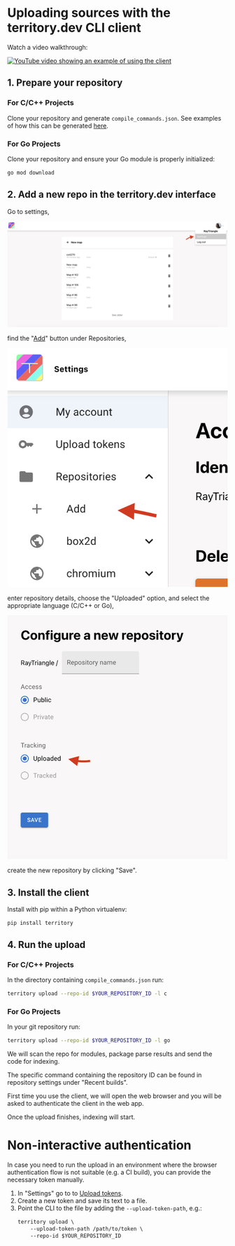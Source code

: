 Uploading sources with the territory.dev CLI client
===================================================

Watch a video walkthrough:

[![YouTube video showing an example of using the client](https://img.youtube.com/vi/2gYkxGcLPoM/1.jpg)](https://www.youtube.com/watch?v=2gYkxGcLPoM)

## 1. Prepare your repository

### For C/C++ Projects
Clone your repository and generate `compile_commands.json`. See examples of how this can be generated
[here](https://github.com/territory-dev/builds?tab=readme-ov-file#how-do-i-generate-compile_commandsjson).

### For Go Projects
Clone your repository and ensure your Go module is properly initialized:

```bash
go mod download
```

## 2. Add a new repo in the territory.dev interface

Go to settings,

![](./doc/Screenshot%202024-08-22%20at%2008.54.51.png)

find the "[Add](https://app.territory.dev/repos/new)" button under
Repositories,

![](./doc/Screenshot%202024-08-22%20at%2008.56.12.png)

enter repository details, choose the "Uploaded" option, and select the appropriate language (C/C++ or Go),

![](./doc/Screenshot%202024-08-22%20at%2008.57.26.png)

create the new repository by clicking "Save".

## 3. Install the client

Install with pip within a Python virtualenv:

```
pip install territory
```

## 4. Run the upload

### For C/C++ Projects
In the directory containing `compile_commands.json` run:

```bash
territory upload --repo-id $YOUR_REPOSITORY_ID -l c
```

### For Go Projects
In your git repository run:

```bash
territory upload --repo-id $YOUR_REPOSITORY_ID -l go
```
We will scan the repo for modules, package parse results and send the code
for indexing.

The specific command containing the repository ID can be found in repository
settings under "Recent builds".

First time you use the client, we will open the web browser and you will be
asked to authenticate the client in the web app.

Once the upload finishes, indexing will start.


Non-interactive authentication
==============================

In case you need to run the upload in an environment where the browser
authentication flow is not suitable (e.g. a CI build), you can provide
the necessary token manually.

1.  In "Settings" go to to
    [Upload tokens](https://app.territory.dev/upload-tokens).
2.  Create a new token and save its text to a file.
3.  Point the CLI to the file by adding the `--upload-token-path`, e.g.:
    ```
    territory upload \
        --upload-token-path /path/to/token \
        --repo-id $YOUR_REPOSITORY_ID
    ```
